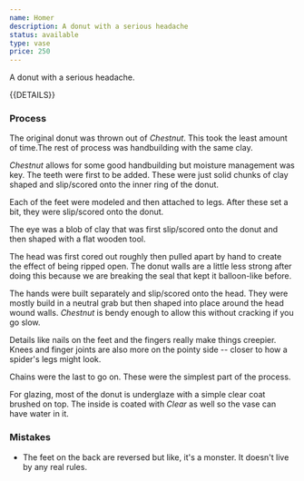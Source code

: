 ```yaml
---
name: Homer
description: A donut with a serious headache
status: available
type: vase
price: 250
---
```


A donut with a serious headache.

{{DETAILS}}

### Process

The original donut was thrown out of *Chestnut*. This took the least amount of time.The rest of process was handbuilding with the same clay.

*Chestnut* allows for some good handbuilding but moisture management was key. The teeth were first to be added. These were just solid chunks of clay shaped and slip/scored onto the inner ring of the donut.

Each of the feet were modeled and then attached to legs. After these set a bit, they were slip/scored onto the donut. 

The eye was a blob of clay that was first slip/scored onto the donut and then shaped with a flat wooden tool.

The head was first cored out roughly then pulled apart by hand to create the effect of being ripped open. The donut walls are a little less strong after doing this because we are breaking the seal that kept it balloon-like before.

The hands were built separately and slip/scored onto the head. They were mostly build in a neutral grab but then shaped into place around the head wound walls. *Chestnut* is bendy enough to allow this without cracking if you go slow. 

Details like nails on the feet and the fingers really make things creepier. Knees and finger joints are also more on the pointy side -- closer to how a spider's legs might look.

Chains were the last to go on. These were the simplest part of the process.

For glazing, most of the donut is underglaze with a simple clear coat brushed on top. The inside is coated with *Clear* as well so the vase can have water in it. 

### Mistakes

* The feet on the back are reversed but like, it's a monster. It doesn't live by any real rules.